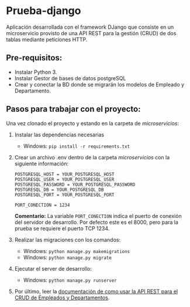 # Prueba-django
Aplicación desarrollada con el framework DJango que consiste en un microservicio provisto de una API REST para la gestión (CRUD) de dos tablas mediante peticiones HTTP. 

## Pre-requisitos:
* Instalar Python 3.
* Instalar Gestor de bases de datos postgreSQL
* Crear y conectar la BD donde se migrarán los modelos de Empleado y Departamento.

## Pasos para trabajar con el proyecto:

Una vez clonado el proyecto y estando en la carpeta de _microservicios_:

1. Instalar las dependencias necesarias
    * Windows: `pip install -r requirements.txt`
2. Crear un archivo .env dentro de la carpeta _microservicios_ con la siguiente información:

      ```
      POSTGRESQL_HOST = YOUR_POSTGRESQL_HOST
      POSTGRESQL_USER = YOUR_POSTGRESQL_USER
      POSTGRESQL_PASSWORD = YOUR_POSTGRESQL_PASSWORD
      POSTGRESQL_DB = YOUR_POSTGRESQL_DB
      POSTGRESQL_PORT = YOUR_POSTGRESQL_PORT
      
      PORT_CONECTION = 1234
      ```
      __Comentario:__ La variable `PORT_CONECTION` indica el puerto de conexión del servidor de desarrollo. Por defecto este es el 8000, pero para la prueba se requiere el puerto TCP 1234.
      
3. Realizar las migraciones con los comandos:
      * Windows: `python manage.py makemigrations`
      * Windows: `python manage.py migrate`

4. Ejecutar el server de desarrollo:
      * Windows: `python manage.py runserver`
      
5. Por último, leer la [documentación de como usar la API REST para el CRUD de Empleados y Departamentos](https://github.com/luiseduardo23/Prueba-django/blob/main/Documentaci%C3%B3n%20del%20API%20REST%20para%20microservicios.pdf).
